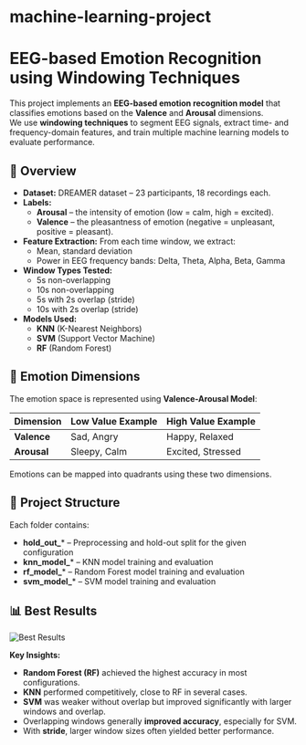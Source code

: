 # machine-learning-project

# EEG-based Emotion Recognition using Windowing Techniques

This project implements an **EEG-based emotion recognition model** that classifies emotions based on the **Valence** and **Arousal** dimensions.  
We use **windowing techniques** to segment EEG signals, extract time- and frequency-domain features, and train multiple machine learning models to evaluate performance.

## 📄 Overview

- **Dataset:** DREAMER dataset – 23 participants, 18 recordings each.
- **Labels:**  
  - **Arousal** – the intensity of emotion (low = calm, high = excited).  
  - **Valence** – the pleasantness of emotion (negative = unpleasant, positive = pleasant).  
- **Feature Extraction:** From each time window, we extract:
  - Mean, standard deviation
  - Power in EEG frequency bands: Delta, Theta, Alpha, Beta, Gamma
- **Window Types Tested:**
  - 5s non-overlapping  
  - 10s non-overlapping  
  - 5s with 2s overlap (stride)  
  - 10s with 2s overlap (stride)
- **Models Used:**
  - **KNN** (K-Nearest Neighbors)
  - **SVM** (Support Vector Machine)
  - **RF** (Random Forest)

## 🧠 Emotion Dimensions

The emotion space is represented using **Valence-Arousal Model**:

| Dimension | Low Value Example | High Value Example |
|-----------|-------------------|--------------------|
| **Valence** | Sad, Angry        | Happy, Relaxed     |
| **Arousal** | Sleepy, Calm      | Excited, Stressed  |

Emotions can be mapped into quadrants using these two dimensions.

## 📂 Project Structure


Each folder contains:
- **hold_out_*** – Preprocessing and hold-out split for the given configuration
- **knn_model_*** – KNN model training and evaluation
- **rf_model_*** – Random Forest model training and evaluation
- **svm_model_*** – SVM model training and evaluation

## 📊 Best Results

![Best Results](C:\Users\meshi\Desktop\dreamer\dreamer\bestresult.png)

**Key Insights:**
- **Random Forest (RF)** achieved the highest accuracy in most configurations.
- **KNN** performed competitively, close to RF in several cases.
- **SVM** was weaker without overlap but improved significantly with larger windows and overlap.
- Overlapping windows generally **improved accuracy**, especially for SVM.
- With **stride**, larger window sizes often yielded better performance.
